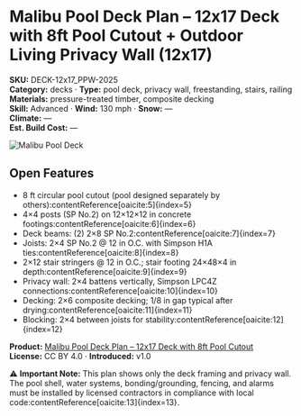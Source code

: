 # Malibu Pool Deck Plan – 12x17 Deck with 8ft Pool Cutout + Outdoor Living Privacy Wall (12x17)
**SKU:** DECK-12x17_PPW-2025  
**Category:** decks · **Type:** pool deck, privacy wall, freestanding, stairs, railing  
**Materials:** pressure-treated timber, composite decking  
**Skill:** Advanced · **Wind:** 130 mph · **Snow:** —  
**Climate:** —  
**Est. Build Cost:** —

![Malibu Pool Deck](https://i.etsystatic.com/59867749/r/il/df966a/7142067873/il_fullxfull.7142067873_qp3q.jpg)

## Open Features
- 8 ft circular pool cutout (pool designed separately by others):contentReference[oaicite:5]{index=5}  
- 4×4 posts (SP No.2) on 12×12×12 in concrete footings:contentReference[oaicite:6]{index=6}  
- Deck beams: (2) 2×8 SP No.2:contentReference[oaicite:7]{index=7}  
- Joists: 2×4 SP No.2 @ 12 in O.C. with Simpson H1A ties:contentReference[oaicite:8]{index=8}  
- 2×12 stair stringers @ 12 in O.C.; stair footing 24×48×4 in depth:contentReference[oaicite:9]{index=9}  
- Privacy wall: 2×4 battens vertically, Simpson LPC4Z connections:contentReference[oaicite:10]{index=10}  
- Decking: 2×6 composite decking; 1/8 in gap typical after drying:contentReference[oaicite:11]{index=11}  
- Blocking: 2×4 between joists for stability:contentReference[oaicite:12]{index=12}

**Product:** [Malibu Pool Deck Plan – 12x17 Deck with 8ft Pool Cutout](https://bamboodesigns.shop/products/malibu-pool-deck-plan-12x17-deck-with-8ft-pool-cutout)  
**License:** CC BY 4.0 · **Introduced:** v1.0  

⚠️ **Important Note:** This plan shows only the deck framing and privacy wall. The pool shell, water systems, bonding/grounding, fencing, and alarms must be installed by licensed contractors in compliance with local code:contentReference[oaicite:13]{index=13}.  
